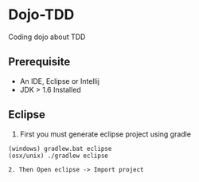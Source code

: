 Dojo-TDD
========

Coding dojo about TDD

Prerequisite
------------
* An IDE, Eclipse or Intellij
* JDK > 1.6 Installed

Eclipse
-------

   1. First you must generate eclipse project using gradle
    
    (windows) gradlew.bat eclipse
    (osx/unix) ./gradlew eclipse
 
    2. Then Open eclipse -> Import project


